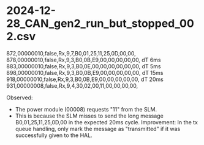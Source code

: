 # 2024-12-28_CAN_gen2_run_but_stopped_002.csv

872,00000010,false,Rx,9,7,B0,01,25,11,25,0D,00,00,
878,00000010,false,Rx,9,3,B0,0B,E9,00,00,00,00,00, dT 6ms
883,00000010,false,Rx,9,3,B0,0E,00,00,00,00,00,00, dT 5ms
898,00000010,false,Rx,9,3,B0,0B,E9,00,00,00,00,00, dT 15ms
918,00000010,false,Rx,9,3,B0,0B,E9,00,00,00,00,00, dT 20ms
931,00000008,false,Rx,9,4,30,02,00,11,00,00,00,00,

Observed:
- The power module (00008) requests "11" from the SLM.
- This is because the SLM misses to send the long message B0,01,25,11,25,0D,00 in the expected 20ms cycle.
Improvement: In the tx queue handling, only mark the
message as "transmitted" if it was successfully given to the HAL.

